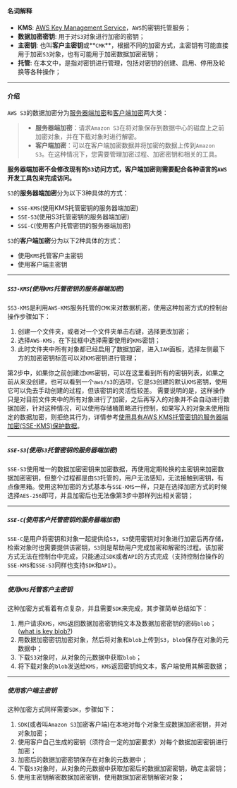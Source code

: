 #### **名词解释**

- **KMS**: [AWS Key Management Service][1]，`AWS`的密钥托管服务；
- **数据加密密钥**: 用于对`S3`对象进行加密的密钥；
- **主密钥**: 也叫**客户主密钥**或**`CMK`**，根据不同的加密方式，主密钥有可能直接用于加密`S3`对象，也有可能用于加密数据加密密钥；
- **托管**: 在本文中，是指对密钥进行管理，包括对密钥的创建、启用、停用及轮换等各种操作；

---

#### **介绍**

`AWS S3`的数据加密分为[服务器端加密][2]和[客户端加密][3]两大类：

> - **服务器端加密**：请求`Amazon S3`在将对象保存到数据中心的磁盘上之前加密对象，并在下载对象时进行解密。
> - **客户端加密**：可以在客户端加密数据并将加密的数据上传到`Amazon S3`。在这种情况下，您需要管理加密过程、加密密钥和相关的工具。

**服务器端加密不会修改现有的`S3`访问方式，客户端加密则需要配合各种语言的`AWS`开发工具包来完成访问。**


`S3`的**服务器端加密**分为以下3种具体的方式：  
  
 - `SSE-KMS`(使用KMS托管密钥的服务器端加密)  
 - `SSE-S3`(使用S3托管密钥的服务器端加密)  
 - `SSE-C`(使用客户托管密钥的服务器端加密)  

`S3`的**客户端加密**分为以下2种具体的方式：
  
- 使用`KMS`托管客户主密钥  
- 使用客户端主密钥  

---

##### **`SS3-KMS`(使用`KMS`托管密钥的服务器端加密)**
`SS3-KMS`是利用`AWS-KMS`服务托管的`CMK`来对数据机密，使用这种加密方式的控制台操作步骤如下：

1. 创建一个文件夹，或者对一个文件夹单击右键，选择更改加密；
2. 选择`AWS-KMS`，在下拉框中选择需要使用的`KMS`密钥；
3. 此时文件夹中所有对象都已经启用了数据加密，进入`IAM`面板，选择左侧最下方的加密密钥标签可以对`KMS`密钥进行管理；

第2步中，如果你之前创建过`KMS`密钥，可以在这里看到所有的密钥列表，如果之前从来没创建，也可以看到一个`aws/s3`的选项，它是`S3`创建的默认`KMS`密钥，使用它可以免去手动创建的过程，但该密钥的灵活性较差。
需要说明的是，这样操作只是对目前文件夹中的所有对象进行了加密，之后再写入的对象并不会自动进行数据加密，针对这种情况，可以使用存储桶策略进行控制，如果写入的对象未使用指定的数据加密，则拒绝其行为，详情参考[使用具有AWS KMS托管密钥的服务器端加密(SSE-KMS)保护数据][4]。

---

##### **`SSE-S3`(使用`S3`托管密钥的服务器端加密)**
`SSE-S3`使用唯一的数据加密密钥来加密数据，再使用定期轮换的主密钥来加密数据加密密钥，但整个过程都是由`S3`托管的，用户无法感知，无法接触到密钥，有点像黑箱。使用这种加密的方式基本与`SSE-KMS`一样，只是在选择加密方式的时候选择`AES-256`即可，并且加密后也无法像第3步中那样列出相关密钥；

---

##### **`SSE-C`(使用客户托管密钥的服务器端加密)**
`SSE-C`是用户将密钥和对象一起提供给`S3`，`S3`使用密钥对对象进行加密后再存储，检索对象时也需要提供该密钥，`S3`则是帮助用户完成加密和解密的过程。该加密方式无法在控制台中完成，只能通过`SDK`或者`API`的方式完成（支持控制台操作的`SSE-KMS`和`SSE-S3`同样也支持`SDK`和`API`）。

---

##### **使用`KMS`托管客户主密钥**
这种加密方式看着有点复杂，并且需要`SDK`来完成，其步骤简单总结如下：

1. 用户请求`KMS`，`KMS`返回数据加密密钥纯文本及数据加密密钥的密码`blob`；([what is key blob?][5])
2. 用数据加密密钥加密对象，然后将对象和`blob`上传到`S3`，`blob`保存在对象的元数据中；
3. 下载`S3`对象时，从对象的元数据中获取`blob`；
4. 将下载对象的`blob`发送给`KMS`，`KMS`返回密钥纯文本，客户端使用其解密数据；

---

##### **使用客户端主密钥**
这种加密方式同样需要`SDK`，步骤如下：

1. `SDK`(或者叫`Amazon S3`加密客户端)在本地对每个对象生成数据加密密钥，并对对象加密；
2. 使用客户自己生成的密钥（须符合一定的加密要求）对每个数据加密密钥进行加密；
3. 加密后的数据加密密钥保存在对象的元数据中；
4. 下载`S3`对象时，从对象的元数据中获取加密后的数据加密密钥，确定主密钥；
5. 使用主密钥解密数据加密密钥，使用数据加密密钥解密对象；



  [1]: https://docs.aws.amazon.com/zh_cn/kms/latest/developerguide/overview.html
  [2]: https://docs.aws.amazon.com/zh_cn/AmazonS3/latest/dev/serv-side-encryption.html
  [3]: https://docs.aws.amazon.com/zh_cn/AmazonS3/latest/dev/UsingClientSideEncryption.html
  [4]: https://docs.aws.amazon.com/zh_cn/AmazonS3/latest/dev/UsingKMSEncryption.html
  [5]: https://docs.microsoft.com/en-us/windows/desktop/seccrypto/base-provider-key-blobs